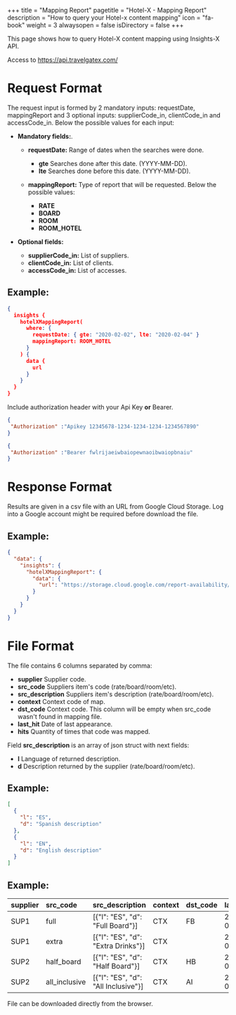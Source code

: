 +++
title = "Mapping Report"
pagetitle = "Hotel-X - Mapping Report"
description = "How to query your Hotel-x content mapping"
icon = "fa-book"
weight = 3
alwaysopen = false
isDirectory = false
+++

This page shows how to query Hotel-X content mapping using Insights-X API.

Access to https://api.travelgatex.com/

# Request Format

The request input is formed by 2 mandatory inputs: requestDate, mappingReport and 3 optional inputs: supplierCode_in, clientCode_in and accessCode_in. Below the possible values for each input:

* **Mandatory fields:**.
  * **requestDate:** Range of dates when the searches were done. 
    * **gte** Searches done after this date. (YYYY-MM-DD).
    * **lte** Searches done before this date. (YYYY-MM-DD).    

  * **mappingReport:** Type of report that will be requested. Below the possible values:
    * **RATE**
    * **BOARD**
    * **ROOM**
    * **ROOM_HOTEL**

* **Optional fields:**
  * **supplierCode_in:** List of suppliers.
  * **clientCode_in:** List of clients.
  * **accessCode_in:** List of accesses.

## Example:
~~~json
{
  insights {
    hotelXMappingReport(
      where: {
        requestDate: { gte: "2020-02-02", lte: "2020-02-04" }
        mappingReport: ROOM_HOTEL
      }
    ) {
      data {
        url
      }
    }
  }
}

~~~ 
Include authorization header with your Api Key **or** Bearer.
~~~json
{
 "Authorization" :"Apikey 12345678-1234-1234-1234-1234567890"
}

~~~
~~~json
{
 "Authorization" :"Bearer fwlrijaeiwbaiopewnaoibwaiopbnaiu"
}

~~~

# Response Format

Results are given in a csv file with an URL from Google Cloud Storage. Log into a Google account might be required before download the file.

## Example:
~~~json
{
  "data": {
    "insights": {
      "hotelXMappingReport": {
        "data": {
          "url": "https://storage.cloud.google.com/report-availability/45782.csv"
        }
      }
    }
  }
}
~~~

# File Format

The file contains 6 columns separated by comma:

* **supplier** Supplier code. 
* **src_code** Suppliers item's code (rate/board/room/etc). 
* **src_description** Suppliers item's description (rate/board/room/etc). 
* **context** Context code of map. 
* **dst_code** Context code. This column will be empty when src_code wasn't found in mapping file.
* **last_hit** Date of last appearance. 
* **hits** Quantity of times that code was mapped. 

Field **src_description** is an array of json struct with next fields:

* **l** Language of returned description. 
* **d** Description returned by the supplier (rate/board/room/etc).

## Example:
~~~json
[
  {
    "l": "ES",
    "d": "Spanish description"
  },  
  {
    "l": "EN",
    "d": "English description"
  }
]
~~~

## Example:

| supplier | src\_code | src\_description | context | dst\_code  | last\_hit   | hits |
| :--------- | :--------- | :--------- | :--------- | :--------- | :--------- | :--------- |
| SUP1 | full | [{"l": "ES", "d": "Full Board"}] | CTX | FB | 2020-02-04 | 24565 |
| SUP1 | extra | [{"l": "ES", "d": "Extra Drinks"}] | CTX |  | 2020-02-03 | 284 |
| SUP2 | half\_board | [{"l": "ES", "d": "Half Board"}] | CTX | HB | 2020-02-02 | 2155 |
| SUP2 | all\_inclusive | [{"l": "ES", "d": "All Inclusive"}] | CTX | AI | 2020-02-04 | 27 |

File can be downloaded directly from the browser.
